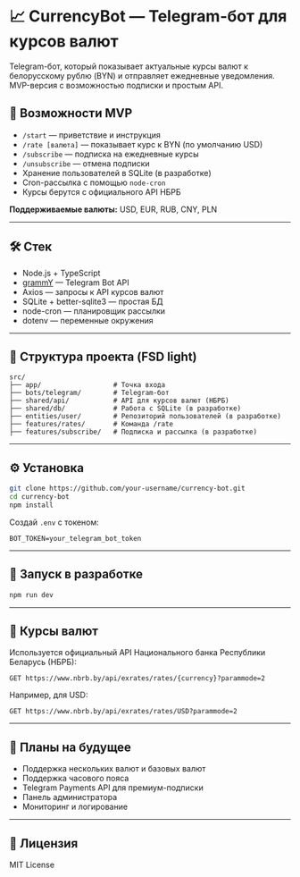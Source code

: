 # 📈 CurrencyBot — Telegram-бот для курсов валют

Telegram-бот, который показывает актуальные курсы валют к белорусскому рублю (BYN) и отправляет ежедневные уведомления. MVP-версия с возможностью подписки и простым API.

## 🚀 Возможности MVP

- `/start` — приветствие и инструкция
- `/rate [валюта]` — показывает курс к BYN (по умолчанию USD)
- `/subscribe` — подписка на ежедневные курсы
- `/unsubscribe` — отмена подписки
- Хранение пользователей в SQLite (в разработке)
- Cron-рассылка с помощью `node-cron`
- Курсы берутся с официального API НБРБ

**Поддерживаемые валюты:** USD, EUR, RUB, CNY, PLN

---

## 🛠️ Стек

- Node.js + TypeScript
- [grammY](https://grammy.dev/) — Telegram Bot API
- Axios — запросы к API курсов валют
- SQLite + better-sqlite3 — простая БД
- node-cron — планировщик рассылки
- dotenv — переменные окружения

---

## 📁 Структура проекта (FSD light)

```
src/
├── app/                  # Точка входа
├── bots/telegram/        # Telegram-бот
├── shared/api/           # API для курсов валют (НБРБ)
├── shared/db/            # Работа с SQLite (в разработке)
├── entities/user/        # Репозиторий пользователей (в разработке)
├── features/rates/       # Команда /rate
├── features/subscribe/   # Подписка и рассылка (в разработке)
```

---

## ⚙️ Установка

```bash
git clone https://github.com/your-username/currency-bot.git
cd currency-bot
npm install
```

Создай `.env` с токеном:

```
BOT_TOKEN=your_telegram_bot_token
```

---

## 🚴 Запуск в разработке

```bash
npm run dev
```

---

## 🧩 Курсы валют

Используется официальный API Национального банка Республики Беларусь (НБРБ):

```
GET https://www.nbrb.by/api/exrates/rates/{currency}?parammode=2
```

Например, для USD:
```
GET https://www.nbrb.by/api/exrates/rates/USD?parammode=2
```

---

## 🔮 Планы на будущее

- Поддержка нескольких валют и базовых валют
- Поддержка часового пояса
- Telegram Payments API для премиум-подписки
- Панель администратора
- Мониторинг и логирование

---

## 📜 Лицензия

MIT License
